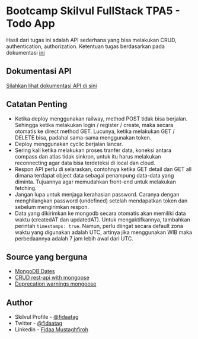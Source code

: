 # Bootcamp Skilvul FullStack TPA5 - Todo App

Hasil dari tugas ini adalah API sederhana yang bisa melakukan CRUD, authentication, authorization. Ketentuan tugas berdasarkan pada dokumentasi [ini](https://github.com/impactbyte/full-stack-web-assignments/tree/master/TPA005-backend)

## Dokumentasi API

[Silahkan lihat dokumentasi API di sini](https://documenter.getpostman.com/view/24897069/2s9YsMArRy)


## Catatan Penting

- Ketika deploy menggunakan railway, method POST tidak bisa berjalan. Sehingga ketika melakukan login / register / create, maka secara otomatis ke direct method GET. Lucunya, ketika melakukan GET / DELETE bisa, padahal sama-sama menggunakan token.
- Deploy menggunakan cyclic berjalan lancar. 
- Sering kali ketika melakukan proses tranfer data, koneksi antara compass dan atlas tidak sinkron, untuk itu harus melakukan reconnecting agar data bisa terdeteksi di local dan cloud.
- Respon API perlu di selaraskan, contohnya ketika GET detail dan GET all dimana terdapat object data sebagai penampung data-data yang diminta. Tujuannya agar memudahkan front-end untuk melakukan fetching.
- Jangan lupa untuk menjaga kerahasian password. Caranya dengan menghilangkan password (undefined) setelah mendapatkan token dan sebelum mengirimkan respon.
- Data yang dikirimkan ke mongodb secara otomatis akan memiliki data waktu (createdAT dan updatedAT). Untuk mengaktifkannya, tambahkan perintah `timestamps: true`. Namun, perlu diingat secara default zona waktu yang digunakan adalah UTC, artinya jika menggunakan WIB maka perbedaannya adalah 7 jam lebih awal dari UTC.

## Source yang berguna
- [MongoDB Dates](https://gist.github.com/guycalledseven)
- [CRUD rest-api with mongoose](https://www.bezkoder.com/node-express-mongodb-crud-rest-api/)
- [Deprecation warnings mongoose](https://mongoosejs.com/docs/5.x/docs/deprecations.html)

## Author

- Skilvul Profile - [@fidaatag](https://skilvul.com/profile/fidaatag)
- Twitter - [@fidaatag](https://twitter.com/fidaatag)
- Linkedin - [Fidaa Mustaghfiroh](https://www.linkedin.com/in/fidaatag/)

